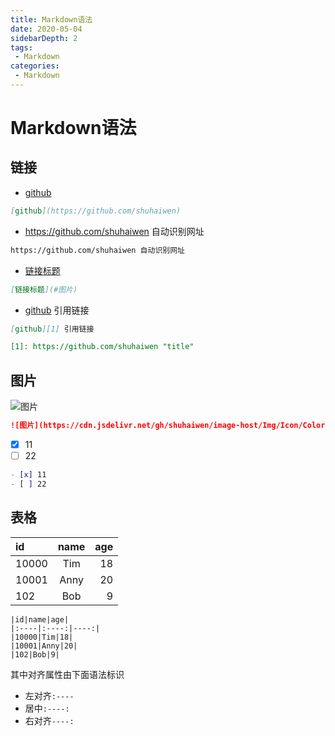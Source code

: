 ```yaml
---
title: Markdown语法
date: 2020-05-04
sidebarDepth: 2
tags:
 - Markdown
categories:
 - Markdown
---
```

# Markdown语法
## 链接
* [github](https://github.com/shuhaiwen) 
```markdown
[github](https://github.com/shuhaiwen)
```
* https://github.com/shuhaiwen 自动识别网址 
```markdown
https://github.com/shuhaiwen 自动识别网址
```
* [链接标题](#图片) 
```markdown
[链接标题](#图片)
```
* [github][1] 引用链接 
```markdown
[github][1] 引用链接
```

[1]: https://github.com/shuhaiwen "title" 
```markdown
[1]: https://github.com/shuhaiwen "title"
```

## 图片
![图片](https://cdn.jsdelivr.net/gh/shuhaiwen/image-host/Img/Icon/Color/github-color.svg 'svg')
```markdown
![图片](https://cdn.jsdelivr.net/gh/shuhaiwen/image-host/Img/Icon/Color/github-color.svg 'svg')
```

- [x] 11
- [ ] 22
```markdown
- [x] 11
- [ ] 22
```
## 表格
|id|name|age|
|:----|:----:|----:|
|10000|Tim|18|
|10001|Anny|20|
|102|Bob|9|
```
|id|name|age|
|:----|:----:|----:|
|10000|Tim|18|
|10001|Anny|20|
|102|Bob|9|
```
其中对齐属性由下面语法标识
- 左对齐`:----`
- 居中`:----:`
- 右对齐`----:`